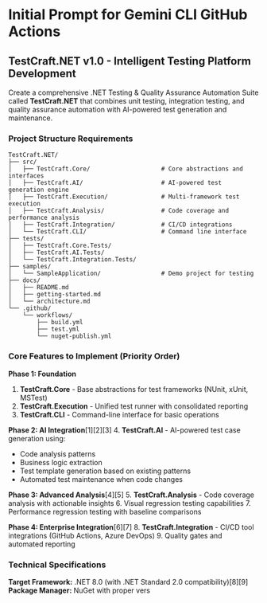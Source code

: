 # Initial Prompt for Gemini CLI GitHub Actions

## TestCraft.NET v1.0 - Intelligent Testing Platform Development

Create a comprehensive .NET Testing & Quality Assurance Automation Suite called **TestCraft.NET** that combines unit testing, integration testing, and quality assurance automation with AI-powered test generation and maintenance.

### Project Structure Requirements

```
TestCraft.NET/
├── src/
│   ├── TestCraft.Core/                    # Core abstractions and interfaces
│   ├── TestCraft.AI/                      # AI-powered test generation engine
│   ├── TestCraft.Execution/               # Multi-framework test execution
│   ├── TestCraft.Analysis/                # Code coverage and performance analysis
│   ├── TestCraft.Integration/             # CI/CD integrations
│   └── TestCraft.CLI/                     # Command line interface
├── tests/
│   ├── TestCraft.Core.Tests/
│   ├── TestCraft.AI.Tests/
│   └── TestCraft.Integration.Tests/
├── samples/
│   └── SampleApplication/                 # Demo project for testing
├── docs/
│   ├── README.md
│   ├── getting-started.md
│   └── architecture.md
└── .github/
    └── workflows/
        ├── build.yml
        ├── test.yml
        └── nuget-publish.yml
```

### Core Features to Implement (Priority Order)

**Phase 1: Foundation**
1. **TestCraft.Core** - Base abstractions for test frameworks (NUnit, xUnit, MSTest)
2. **TestCraft.Execution** - Unified test runner with consolidated reporting
3. **TestCraft.CLI** - Command-line interface for basic operations

**Phase 2: AI Integration**[1][2][3]
4. **TestCraft.AI** - AI-powered test case generation using:
   - Code analysis patterns
   - Business logic extraction
   - Test template generation based on existing patterns
   - Automated test maintenance when code changes

**Phase 3: Advanced Analysis**[4][5]
5. **TestCraft.Analysis** - Code coverage analysis with actionable insights
6. Visual regression testing capabilities
7. Performance regression testing with baseline comparisons

**Phase 4: Enterprise Integration**[6][7]
8. **TestCraft.Integration** - CI/CD tool integrations (GitHub Actions, Azure DevOps)
9. Quality gates and automated reporting

### Technical Specifications

**Target Framework:** .NET 8.0 (with .NET Standard 2.0 compatibility)[8][9]
**Package Manager:** NuGet with proper vers